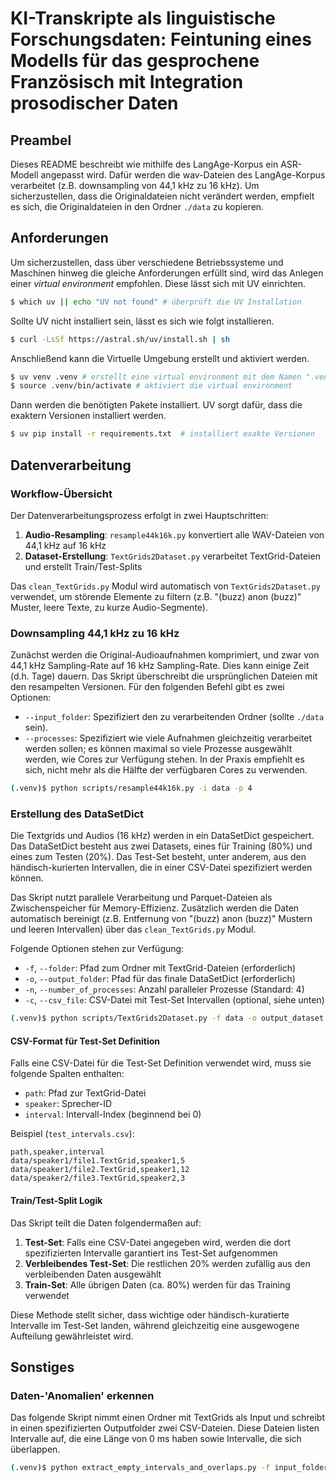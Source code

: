 # KI-Transkripte als linguistische Forschungsdaten: Feintuning eines Modells für das gesprochene Französisch mit Integration prosodischer Daten

## Preambel

Dieses README beschreibt wie mithilfe des LangAge-Korpus ein ASR-Modell angepasst wird. Dafür werden die wav-Dateien des LangAge-Korpus verarbeitet (z.B. downsampling von 44,1 kHz zu 16 kHz). Um sicherzustellen, dass die Originaldateien nicht verändert werden, empfielt es sich, die Originaldateien in den Ordner `./data` zu kopieren.

## Anforderungen

Um sicherzustellen, dass über verschiedene Betriebssysteme und Maschinen hinweg die gleiche Anforderungen erfüllt sind, wird das Anlegen einer *virtual environment* empfohlen. Diese lässt sich mit UV einrichten.

```bash
$ which uv || echo "UV not found" # überprüft die UV Installation
```

Sollte UV nicht installiert sein, lässt es sich wie folgt installieren.

```bash
$ curl -LsSf https://astral.sh/uv/install.sh | sh
```

Anschließend kann die Virtuelle Umgebung erstellt und aktiviert werden.

```bash
$ uv venv .venv # erstellt eine virtual environment mit dem Namen ".venv"
$ source .venv/bin/activate # aktiviert die virtual environment
```

Dann werden die benötigten Pakete installiert. UV sorgt dafür, dass die exaktern Versionen installiert werden.

```bash
$ uv pip install -r requirements.txt  # installiert exakte Versionen
```

## Datenverarbeitung

### Workflow-Übersicht

Der Datenverarbeitungsprozess erfolgt in zwei Hauptschritten:

1. **Audio-Resampling**: `resample44k16k.py` konvertiert alle WAV-Dateien von 44,1 kHz auf 16 kHz
2. **Dataset-Erstellung**: `TextGrids2Dataset.py` verarbeitet TextGrid-Dateien und erstellt Train/Test-Splits

Das `clean_TextGrids.py` Modul wird automatisch von `TextGrids2Dataset.py` verwendet, um störende Elemente zu filtern (z.B. "(buzz) anon (buzz)" Muster, leere Texte, zu kurze Audio-Segmente).

### Downsampling 44,1 kHz zu 16 kHz

Zunächst werden die Original-Audioaufnahmen komprimiert, und zwar von 44,1 kHz Sampling-Rate auf 16 kHz Sampling-Rate. Dies kann einige Zeit (d.h. Tage) dauern. Das Skript überschreibt die ursprünglichen Dateien mit den resampelten Versionen. Für den folgenden Befehl gibt es zwei Optionen:

- `--input_folder`: Spezifiziert den zu verarbeitenden Ordner (sollte `./data` sein).
- `--processes`: Spezifiziert wie viele Aufnahmen gleichzeitig verarbeitet werden sollen; es können maximal so viele Prozesse ausgewählt werden, wie Cores zur Verfügung stehen. In der Praxis empfiehlt es sich, nicht mehr als die Hälfte der verfügbaren Cores zu verwenden.

```bash
(.venv)$ python scripts/resample44k16k.py -i data -p 4
```

### Erstellung des DataSetDict

Die Textgrids und Audios (16 kHz) werden in ein DataSetDict gespeichert. Das DataSetDict besteht aus zwei Datasets, eines für Training (80%) und eines zum Testen (20%). Das Test-Set besteht, unter anderem, aus den händisch-kurierten Intervallen, die in einer CSV-Datei spezifiziert werden können. 

Das Skript nutzt parallele Verarbeitung und Parquet-Dateien als Zwischenspeicher für Memory-Effizienz. Zusätzlich werden die Daten automatisch bereinigt (z.B. Entfernung von "(buzz) anon (buzz)" Mustern und leeren Intervallen) über das `clean_TextGrids.py` Modul.

Folgende Optionen stehen zur Verfügung:

- `-f`, `--folder`: Pfad zum Ordner mit TextGrid-Dateien (erforderlich)
- `-o`, `--output_folder`: Pfad für das finale DataSetDict (erforderlich)
- `-n`, `--number_of_processes`: Anzahl paralleler Prozesse (Standard: 4)
- `-c`, `--csv_file`: CSV-Datei mit Test-Set Intervallen (optional, siehe unten)

```bash
(.venv)$ python scripts/TextGrids2Dataset.py -f data -o output_dataset -n 4 -c test_intervals.csv
```

#### CSV-Format für Test-Set Definition

Falls eine CSV-Datei für die Test-Set Definition verwendet wird, muss sie folgende Spalten enthalten:
- `path`: Pfad zur TextGrid-Datei
- `speaker`: Sprecher-ID
- `interval`: Intervall-Index (beginnend bei 0)

Beispiel (`test_intervals.csv`):
```csv
path,speaker,interval
data/speaker1/file1.TextGrid,speaker1,5
data/speaker1/file2.TextGrid,speaker1,12
data/speaker2/file3.TextGrid,speaker2,3
```

#### Train/Test-Split Logik

Das Skript teilt die Daten folgendermaßen auf:

1. **Test-Set**: Falls eine CSV-Datei angegeben wird, werden die dort spezifizierten Intervalle garantiert ins Test-Set aufgenommen
2. **Verbleibendes Test-Set**: Die restlichen 20% werden zufällig aus den verbleibenden Daten ausgewählt
3. **Train-Set**: Alle übrigen Daten (ca. 80%) werden für das Training verwendet

Diese Methode stellt sicher, dass wichtige oder händisch-kuratierte Intervalle im Test-Set landen, während gleichzeitig eine ausgewogene Aufteilung gewährleistet wird.


## Sonstiges

### Daten-'Anomalien' erkennen

Das folgende Skript nimmt einen Ordner mit TextGrids als Input und schreibt in einen spezifizierten Outputfolder zwei CSV-Dateien. Diese Dateien listen Intervalle auf, die eine Länge von 0 ms haben sowie Intervalle, die sich überlappen.

```bash
(.venv)$ python extract_empty_intervals_and_overlaps.py -f input_folder -o output_folder
```